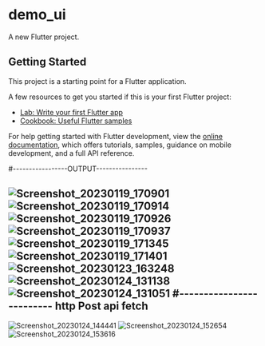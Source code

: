 # demo_ui

A new Flutter project.

## Getting Started

This project is a starting point for a Flutter application.

A few resources to get you started if this is your first Flutter project:

- [Lab: Write your first Flutter app](https://docs.flutter.dev/get-started/codelab)
- [Cookbook: Useful Flutter samples](https://docs.flutter.dev/cookbook)

For help getting started with Flutter development, view the
[online documentation](https://docs.flutter.dev/), which offers tutorials,
samples, guidance on mobile development, and a full API reference.


#-----------------OUTPUT----------------


![Screenshot_20230119_170901](https://user-images.githubusercontent.com/107807403/213434286-dd207b59-7e97-4f0e-8e60-d5e71eb94720.png)
![Screenshot_20230119_170914](https://user-images.githubusercontent.com/107807403/213434304-0c7bcfe4-cd79-4f1d-ab39-c39d7dad9455.png)
![Screenshot_20230119_170926](https://user-images.githubusercontent.com/107807403/213434318-8d9fc9a3-1749-4e0b-b3b9-483f14f1c928.png)
![Screenshot_20230119_170937](https://user-images.githubusercontent.com/107807403/213434331-b80bdd94-759a-4d09-b8ca-70010ceceb1a.png)
![Screenshot_20230119_171345](https://user-images.githubusercontent.com/107807403/213434351-7bb4fa89-796e-421f-a079-00a584d94631.png)
![Screenshot_20230119_171401](https://user-images.githubusercontent.com/107807403/213434363-a76ba08d-2c4f-4e5e-abda-76155d0d293a.png)
![Screenshot_20230123_163248](https://user-images.githubusercontent.com/107807403/214037869-22a40e3d-4ad8-40f8-9e5b-f55f01707c94.png)
![Screenshot_20230124_131138](https://user-images.githubusercontent.com/107807403/214253202-4dbae7ee-4bef-4aac-aa0c-f0405bc526e3.png)
![Screenshot_20230124_131051](https://user-images.githubusercontent.com/107807403/214253223-6bc8f7d6-1239-4982-8554-532ce94151e5.png)
#-------------------------
http Post 
api fetch
------------------------------


![Screenshot_20230124_144441](https://user-images.githubusercontent.com/107807403/214264651-828fa60f-dcaa-4e83-9e31-d66057b1b177.png)
![Screenshot_20230124_152654](https://user-images.githubusercontent.com/107807403/214264672-8204d177-2d09-431a-9c24-5e5f9e412545.png)
![Screenshot_20230124_153616](https://user-images.githubusercontent.com/107807403/214264306-4f5110f3-297a-43e1-8def-a1acbc5a30e7.png)

